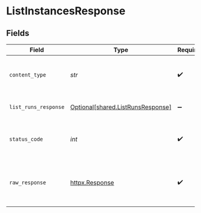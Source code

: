 # ListInstancesResponse


## Fields

| Field                                                                        | Type                                                                         | Required                                                                     | Description                                                                  |
| ---------------------------------------------------------------------------- | ---------------------------------------------------------------------------- | ---------------------------------------------------------------------------- | ---------------------------------------------------------------------------- |
| `content_type`                                                               | *str*                                                                        | :heavy_check_mark:                                                           | HTTP response content type for this operation                                |
| `list_runs_response`                                                         | [Optional[shared.ListRunsResponse]](../../models/shared/listrunsresponse.md) | :heavy_minus_sign:                                                           | List of workflow instances                                                   |
| `status_code`                                                                | *int*                                                                        | :heavy_check_mark:                                                           | HTTP response status code for this operation                                 |
| `raw_response`                                                               | [httpx.Response](https://www.python-httpx.org/api/#response)                 | :heavy_check_mark:                                                           | Raw HTTP response; suitable for custom response parsing                      |
